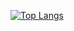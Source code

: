 [![Top Langs](https://github-readme-stats.vercel.app/api/top-langs/?username=brandongallagher1999)](https://github.com/anuraghazra/github-readme-stats)
